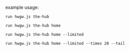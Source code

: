 example usage:

`run hwgw.js the-hub`

`run hwgw.js the-hub home`

`run hwgw.js the-hub home --limited`

`run hwgw.js the-hub home --limited --times 20 --tail`
